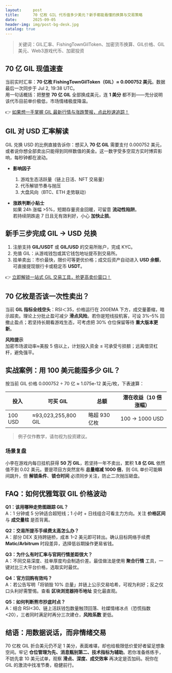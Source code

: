 ```yaml
---
layout:     post
title:      70 亿枚 GIL 代币值多少美元？新手都能看懂的换算与交易策略
date:       2025-09-05
header-img: img/post-bg-desk.jpg
catalog: true
---
```


> 关键词：GIL汇率、FishingTownGilToken、加密货币换算、GIL价格、GIL美元、Web3游戏代币、加密投资

## 70 亿 GIL 现值速查
当前实时汇率：**70 亿枚 FishingTownGilToken（GIL）≈ 0.000752 美元**。数据最后一次同步于 Jul 2, 19:38 UTC。  
用一句话概括：把整整 **70 亿 GIL** 全部换成美元，连 **1 美分** 都不到——充分说明该代币目前单价极低，市场情绪极度降温。

👉 [如果想一手掌握 GIL 最新行情与涨跌警报，点此秒速追踪！](https://okxdog.com/)

## GIL 对 USD 汇率解读
GIL 兑换 USD 的比例直接告诉你：想买入 **70 亿 GIL** 需要支付 0.000752 美元，或者说你想全部卖出只能得到同样数值的美金。这一数字受多空双方实时博弈影响，每秒钟都在波动。

- **影响因子**  
  1. 游戏生态活跃量（链上日活、NFT 交易量）  
  2. 代币解锁节奏与抛压  
  3. 大盘风向（BTC、ETH 走势联动）

- **涨跌判断小贴士**  
  如果 24h 涨幅 >5%，短期存量资金回暖，可留意 **流动性陷阱**。  
  若持续阴跌逾 7 日且无有效利好，小心 **加快止损**。

## 新手三步完成 GIL → USD 兑换
1. 注册支持 **GIL/USDT** 或 **GIL/USD** 的交易所账户，完成 KYC。  
2. 充值 GIL：从游戏钱包或其它钱包地址提币到交易所。  
3. 挂单卖出：市价最快，限价可等更优价格；成交后资产自动进入 **USD 余额**，可直接提现银行卡或稳定币 **USDT**。  

👉 [立即解锁一站式 GIL 交易工具，抢更高卖价窗口！](https://okxdog.com/)

## 70 亿枚是否该一次性卖出？
当前 **GIL 指标全线空头**：RSI＜35，价格运行在 200EMA 下方，成交量萎缩，暗示超卖。理论上分批止盈可减少 **滑点风险**。若你是短线投机客，可设 3%–5% 回撤止盈点；若坚持长期看游戏生态，可考虑把 30% 仓位保留等待 **重大版本更新**。

**风险提示**  
加密市场波动率≈美股 5 倍以上，计划投入资金 ≤ 可承受亏损额；远离借贷杠杆，避免强平。

## 实战案例：用 100 美元能囤多少 GIL？
按当前 GIL 价格 0.000752 ÷ 70 亿 ≈ 1.075e-12 美元/枚，下表速算：

| 投入 | 可买 GIL | 总额 | 潜在收益（10 倍涨幅） |
|------|-----------|------|------------------------|
| 100 USD | ≈93,023,255,800 GIL | 略超 930 亿枚 | 100 → 1000 USD |

> 例子仅作教学，请勿视为投资建议。

### 场景复盘
小李在游戏内每日挂机获得 **50 万 GIL**，若坚持一年不卖出，累积 **1.8 亿 GIL** 依然值不到 0.02 美元。要是项目方突然宣布 **总量缩减 1000 倍**，则 GIL 单价可能瞬间跳升，但 **解锁条件**、**锁仓时间** 必须同步关注，防止二次抛压砸盘。

## FAQ：如何优雅驾驭 GIL 价格波动

**Q1：该用哪种走势图跟踪 GIL？**  
A：1 分钟或 5 分钟适合超短线；1 小时 + 日线组合可看主力方向。关注 **价格区间** 与 **成交量柱** 是否背离。

**Q2：交易所提币手续费太高怎么办？**  
A：部分 DEX 支持跨链桥，成本 1–2 美元即可转出。确认目标网络手续费 **Matic/Arbitrum** 时段差异，选择低谷期操作更易省钱。

**Q3：为什么有时汇率与官网行情差距很大？**  
A：不同交易深度、挂单厚度均会制造价差。最佳做法是使用 **聚合行情** 工具，一键对比三大平台价格，选取实时最优。

**Q4：官方回购有效吗？**  
A：若公告写明「将销毁 10% 总量」并链上公示交易哈希，可视为利好；反之仅口头利好需警惕。查看 **区块浏览器持币地址** 变化最直观。

**Q5：如何判断熊市抄底时点？**  
A：结合 RSI<30、链上活跃钱包数量触顶回落、社媒情绪冰点（恐慌指数 <20），三者同时满足时再分三次建仓，**风险系数** 更低。

## 结语：用数据说话，而非情绪交易
70 亿枚 GIL 折合美元仍不足 1 美分，表面难堪，却也给极限低价爱好者留足想象空间。牢记 **仓位管理为先、消息甄别第二、技术指标为辅助**。若你准备练练手，不妨先拿 10 美元试单，观察 **滑点、深度、成交效率** 再决定是否加码。祝你在 GIL 的激流中找准节奏，稳健前行。